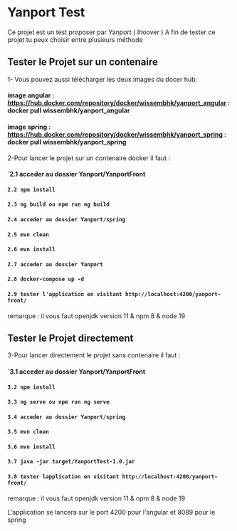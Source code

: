 # Yanport Test

Ce projet est un test proposer par Yanport ( Ihoover )
A fin de tester ce projet tu peux choisir entre plusieurs méthode

## Tester le Projet sur un contenaire

1- Vous pouvez aussi télécharger les deux images du docer hub:
 #### image angular : https://hub.docker.com/repository/docker/wissembhk/yanport_angular : docker pull wissembhk/yanport_angular
 #### image spring : https://hub.docker.com/repository/docker/wissembhk/yanport_spring : docker pull wissembhk/yanport_spring

2-Pour lancer le projet sur un contenaire docker il faut  :

#### `2.1 acceder au dossier Yanport/YanportFront
#### `2.2 npm install`
#### `2.3 ng build ou npm run ng build`
#### `2.4 acceder au dossier Yanport/spring`
#### `2.5 mvn clean`
#### `2.6 mvn install`
#### `2.7 acceder au dossier Yanport`
#### `2.8 docker-compose up -d `
#### `2.9 tester l'application en visitant http://localhost:4200/yanport-front/`
remarque : il vous faut openjdk version 11 & npm 8 & node 19

## Tester le Projet directement

3-Pour lancer directement le projet sans contenaire il faut : 

#### `3.1 acceder au dossier Yanport/YanportFront
#### `3.2 npm install`
#### `3.3 ng serve ou npm run ng serve`
#### `3.4 acceder au dossier Yanport/spring`
#### `3.5 mvn clean`
#### `3.6 mvn install`
#### `3.7 java -jar target/YanportTest-1.0.jar`
#### `3.8 tester lapplication en visitant http://localhost:4200/yanport-front/`
remarque : il vous faut openjdk version 11 & npm 8 & node 19


 L'application se lancera sur le port 4200 pour l'angular et 8089 pour le spring
